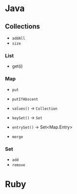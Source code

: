 # Java

## Collections
- `addAll`
- `size`

### List
- get(i)

### Map
- `put`
- `putIfAbscent`
- `values()` -> `Collection`
- `keySet()` -> `Set`
- `entrySet()` -> Set<Map.Entry>

- `merge`

### Set
- `add`
- `remove`

# Ruby
